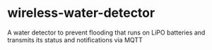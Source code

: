 # wireless-water-detector
A water detector to prevent flooding that runs on LiPO batteries and transmits its status and notifications via MQTT
